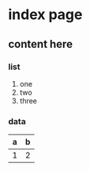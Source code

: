 # index page #

## content here ##

### list ###

1. one
1. two
1. three

### data ###

| a | b |
| - | - |
| 1 | 2 |
